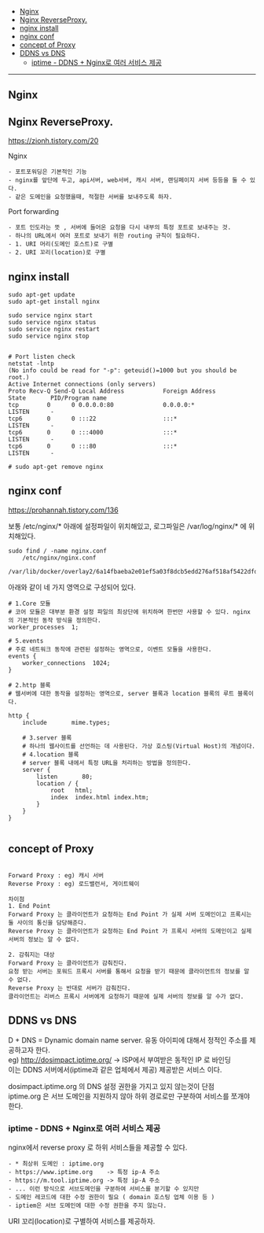 
- [Nginx](#nginx)
- [Nginx ReverseProxy.](#nginx-reverseproxy)
- [nginx install](#nginx-install)
- [nginx conf](#nginx-conf)
- [concept of Proxy](#concept-of-proxy)
- [DDNS vs DNS](#ddns-vs-dns)
  - [iptime - DDNS + Nginx로 여러 서비스 제공](#iptime---ddns--nginx로-여러-서비스-제공)


---  


## Nginx

## Nginx ReverseProxy. 

https://zionh.tistory.com/20


Nginx

    - 포트포워딩은 기본적인 기능
    - nginx를 앞단에 두고, api서버, web서버, 캐시 서버, 랜딩페이지 서버 등등을 둘 수 있다.  
    - 같은 도메인을 요청했을때, 적절한 서버를 보내주도록 하자.  

Port forwarding

    - 포트 인도라는 뜻 , 서버에 들어온 요청을 다시 내부의 특정 포트로 보내주는 것.  
    - 하나의 URL에서 여러 포트로 보내기 위한 routing 규칙이 필요하다.  
    - 1. URI 머리(도메인 호스트)로 구별 
    - 2. URI 꼬리(location)로 구별  


## nginx install

```
sudo apt-get update
sudo apt-get install nginx 

sudo service nginx start
sudo service nginx status
sudo service nginx restart
sudo service nginx stop


# Port listen check
netstat -lntp
(No info could be read for "-p": geteuid()=1000 but you should be root.)
Active Internet connections (only servers)
Proto Recv-Q Send-Q Local Address           Foreign Address         State       PID/Program name    
tcp        0      0 0.0.0.0:80              0.0.0.0:*               LISTEN      -                   
tcp6       0      0 :::22                   :::*                    LISTEN      -                   
tcp6       0      0 :::4000                 :::*                    LISTEN      -                   
tcp6       0      0 :::80                   :::*                    LISTEN      -   

# sudo apt-get remove nginx

```

## nginx conf

https://prohannah.tistory.com/136 

보통 /etc/nginx/* 아래에 설정파일이 위치해있고, 로그파일은 /var/log/nginx/* 에 위치해있다.  

```
sudo find / -name nginx.conf
    /etc/nginx/nginx.conf
    /var/lib/docker/overlay2/6a14fbaeba2e01ef5a03f8dcb5edd276af518af5422dfd979bdfd55cceff791f/diff/etc/nginx/nginx.conf
```

아래와 같이 네 가지 영역으로 구성되어 있다.   

```
# 1.Core 모듈
# 코어 모듈은 대부분 환경 설정 파일의 최상단에 위치하며 한번만 사용할 수 있다. nginx의 기본적인 동작 방식을 정의한다.
worker_processes  1;

# 5.events
# 주로 네트워크 동작에 관련된 설정하는 영역으로, 이벤트 모듈을 사용한다.
events {
    worker_connections  1024;
}

# 2.http 블록
# 웹서버에 대한 동작을 설정하는 영역으로, server 블록과 location 블록의 루트 블록이다.

http { 
    include       mime.types;

    # 3.server 블록
    # 하나의 웹사이트를 선언하는 데 사용된다. 가상 호스팅(Virtual Host)의 개념이다.
    # 4.location 블록
    # server 블록 내에서 특정 URL을 처리하는 방법을 정의한다.
    server {
        listen       80;
        location / {
            root   html;
            index  index.html index.htm;
        }
    }
}


```

## concept of Proxy
```

Forward Proxy : eg) 캐시 서버
Reverse Proxy : eg) 로드밸런서, 게이트웨이

차이점
1. End Point
Forward Proxy 는 클라이언트가 요청하는 End Point 가 실제 서버 도메인이고 프록시는 둘 사이의 통신을 담당해준다.
Reverse Proxy 는 클라이언트가 요청하는 End Point 가 프록시 서버의 도메인이고 실제 서버의 정보는 알 수 없다.

2. 감춰지는 대상
Forward Proxy 는 클라이언트가 감춰진다.
요청 받는 서버는 포워드 프록시 서버를 통해서 요청을 받기 때문에 클라이언트의 정보를 알 수 없다.
Reverse Proxy 는 반대로 서버가 감춰진다.
클라이언트는 리버스 프록시 서버에게 요청하기 때문에 실제 서버의 정보를 알 수가 없다.

```

## DDNS vs DNS 

D + DNS = Dynamic domain name server. 
유동 아이피에 대해서 정적인 주소를 제공하고자 한다.  
eg) http://dosimpact.iptime.org/ -> ISP에서 부여받은 동적인 IP 로 바인딩  
이는 DDNS 서버에서(iptime과 같은 업체에서 제공) 제공받은 서비스 이다.  

dosimpact.iptime.org 의 DNS 설정 권한을 가지고 있지 않는것이 단점    
iptime.org 은 서브 도메인을 지원하지 않아 하위 경로로만 구분하여 서비스를 쪼개야 한다.  

### iptime - DDNS + Nginx로 여러 서비스 제공  

nginx에서 reverse proxy 로 하위 서비스들을 제공할 수 있다.  

    - * 최상위 도메인 : iptime.org 
    - https://www.iptime.org    -> 특정 ip-A 주소 
    - https://m.tool.iptime.org -> 특정 ip-A 주소 
    - ... 이런 방식으로 서브도메인을 구분하여 서비스를 분기할 수 있지만  
    - 도메인 레코드에 대한 수정 권한이 필요 ( domain 호스팅 업체 이용 등 )  
    - iptiem은 서브 도메인에 대한 수정 권한을 주지 않는다.

URI 꼬리(location)로 구별하여 서비스를 제공하자.  